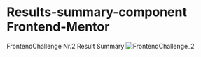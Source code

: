 # Results-summary-component Frontend-Mentor
FrontendChallenge Nr.2 Result Summary
![FrontendChallenge_2](https://github.com/user-attachments/assets/f78e3fae-6be9-4cb9-af3e-0d60a68d234d)
